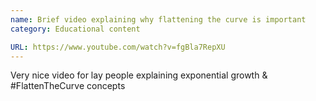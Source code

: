 ```yaml
---
name: Brief video explaining why flattening the curve is important
category: Educational content

URL: https://www.youtube.com/watch?v=fgBla7RepXU
---
```


Very nice video for lay people explaining exponential growth & #FlattenTheCurve concepts